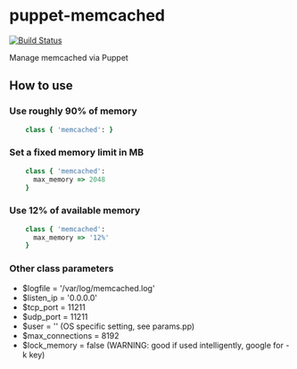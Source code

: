 # puppet-memcached

[![Build Status](https://secure.travis-ci.org/saz/puppet-memcached.png)](http://travis-ci.org/saz/puppet-memcached)

Manage memcached via Puppet

## How to use

### Use roughly 90% of memory

```ruby
    class { 'memcached': }
```

### Set a fixed memory limit in MB

```ruby
    class { 'memcached':
      max_memory => 2048
    }
```

### Use 12% of available memory

```ruby
    class { 'memcached':
      max_memory => '12%'
    }
```

### Other class parameters

* $logfile = '/var/log/memcached.log'
* $listen_ip = '0.0.0.0'
* $tcp_port = 11211
* $udp_port = 11211
* $user = '' (OS specific setting, see params.pp)
* $max_connections = 8192
* $lock_memory = false (WARNING: good if used intelligently, google for -k key)
